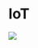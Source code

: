# IoT


<img src="![ezgif com-gif-maker (1)](https://user-images.githubusercontent.com/61526925/204763893-f2a8641a-3b45-47da-be86-6a52e59cba0c.gif)">
